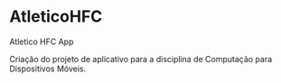 # AtleticoHFC
Atletico HFC App

Criação do projeto de aplicativo para a disciplina de Computação para Dispositivos Móveis.
